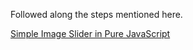 Followed along the steps mentioned here.

[Simple Image Slider in Pure JavaScript](http://codingpen.com/2016/02/06/a-really-simple-image-slider-in-pure-javascript/)